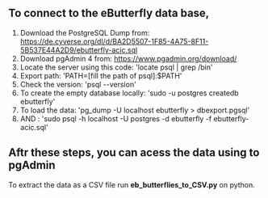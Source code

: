 ## To connect to the eButterfly data base, 

1. Download the PostgreSQL Dump from: https://de.cyverse.org/dl/d/BA2D5507-1F85-4A75-8F11-5B537E44A2D9/ebutterfly-acic.sql 
2. Download pgAdmin 4 from: https://www.pgadmin.org/download/
3. Locate the server using this code:  'locate psql | grep /bin'
4. Export path: 'PATH=[fill the path of psql]:$PATH'
5. Check the version: 'psql --version'
6. To create the empty database locally: 'sudo -u postgres createdb ebutterfly'
7. To load the data: 'pg_dump -U localhost ebutterfly > dbexport.pgsql'
8. AND : 'sudo psql -h localhost -U postgres -d ebutterfly -f ebutterfly-acic.sql'

## Aftr these steps, you can acess the data using to pgAdmin

To extract the data as a CSV file run **eb_butterflies_to_CSV.py** on python.